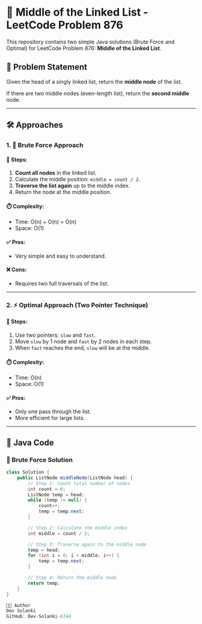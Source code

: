 # 🧠 Middle of the Linked List - LeetCode Problem 876

This repository contains two simple Java solutions (Brute Force and Optimal) for LeetCode Problem 876: **Middle of the Linked List**.

## 🧩 Problem Statement

Given the head of a singly linked list, return the **middle node** of the list.

If there are two middle nodes (even-length list), return the **second middle** node.

---

## 🛠️ Approaches

### 1. 🔁 Brute Force Approach

#### 🧪 Steps:
1. **Count all nodes** in the linked list.
2. Calculate the middle position: `middle = count / 2`.
3. **Traverse the list again** up to the middle index.
4. Return the node at the middle position.

#### ⏱️ Complexity:
- Time: O(n) + O(n) = O(n)
- Space: O(1)

#### ✅ Pros:
- Very simple and easy to understand.

#### ❌ Cons:
- Requires two full traversals of the list.

---

### 2. ⚡ Optimal Approach (Two Pointer Technique)

#### 🧪 Steps:
1. Use two pointers: `slow` and `fast`.
2. Move `slow` by 1 node and `fast` by 2 nodes in each step.
3. When `fast` reaches the end, `slow` will be at the middle.

#### ⏱️ Complexity:
- Time: O(n)
- Space: O(1)

#### ✅ Pros:
- Only one pass through the list.
- More efficient for large lists.

---

## 📄 Java Code

### 🔁 Brute Force Solution

```java
class Solution {
    public ListNode middleNode(ListNode head) {
        // Step 1: Count total number of nodes
        int count = 0;
        ListNode temp = head;
        while (temp != null) {
            count++;
            temp = temp.next;
        }

        // Step 2: Calculate the middle index
        int middle = count / 2;

        // Step 3: Traverse again to the middle node
        temp = head;
        for (int i = 0; i < middle; i++) {
            temp = temp.next;
        }

        // Step 4: Return the middle node
        return temp;
    }
}

👨‍💻 Author
Dev Solanki
GitHub: Dev-Solanki-6744
